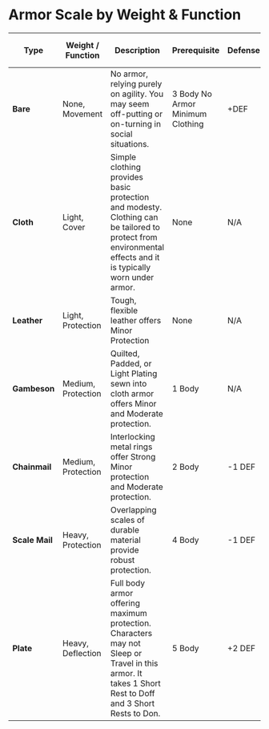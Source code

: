 # Armor Scale by Weight & Function

| Type | Weight / Function | Description | Prerequisite | Defense | Damage Threshold (DT) |
| ----- | ----- | ----- | ----- | ----- | ----- |
| **Bare** | None, Movement | No armor, relying purely on agility. You may seem off-putting or on-turning in social situations. | 3 Body No Armor Minimum Clothing | \+DEF | N/A |
| **Cloth** | Light, Cover | Simple clothing provides basic protection and modesty. Clothing can be tailored to protect from environmental effects and it is typically worn under armor. | None | N/A | N/A |
| **Leather** | Light, Protection | Tough, flexible leather offers Minor Protection | None | N/A | \+2 MinDT |
| **Gambeson** | Medium, Protection | Quilted, Padded, or Light Plating sewn into cloth armor offers Minor and Moderate protection. | 1 Body | N/A | \+2 MinDT, \+2 ModDT |
| **Chainmail** | Medium, Protection | Interlocking metal rings offer Strong Minor protection and Moderate protection. | 2 Body | \-1 DEF | \+4 MinDT, \+2 ModDT |
| **Scale Mail** | Heavy, Protection | Overlapping scales of durable material provide robust protection. | 4 Body | \-1 DEF | \+6 MinDT, \+4 ModDT, \+2 SevDT, Deadly Damage \-1 |
| **Plate** | Heavy, Deflection | Full body armor offering maximum protection. Characters may not Sleep or Travel in this armor. It takes 1 Short Rest to Doff and 3 Short Rests to Don. | 5 Body | \+2 DEF | \+6 MinDT, \+6 ModDT, \+4 SevDT, Deadly Damage \-2 |

